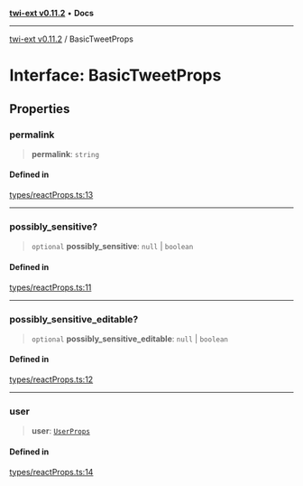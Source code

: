 [**twi-ext v0.11.2**](../README.md) • **Docs**

***

[twi-ext v0.11.2](../README.md) / BasicTweetProps

# Interface: BasicTweetProps

## Properties

### permalink

> **permalink**: `string`

#### Defined in

[types/reactProps.ts:13](https://github.com/Robot-Inventor/twi-ext/blob/ebead7f2aef513bf4e9ea1360935b159bfe61389/src/types/reactProps.ts#L13)

***

### possibly\_sensitive?

> `optional` **possibly\_sensitive**: `null` \| `boolean`

#### Defined in

[types/reactProps.ts:11](https://github.com/Robot-Inventor/twi-ext/blob/ebead7f2aef513bf4e9ea1360935b159bfe61389/src/types/reactProps.ts#L11)

***

### possibly\_sensitive\_editable?

> `optional` **possibly\_sensitive\_editable**: `null` \| `boolean`

#### Defined in

[types/reactProps.ts:12](https://github.com/Robot-Inventor/twi-ext/blob/ebead7f2aef513bf4e9ea1360935b159bfe61389/src/types/reactProps.ts#L12)

***

### user

> **user**: [`UserProps`](UserProps.md)

#### Defined in

[types/reactProps.ts:14](https://github.com/Robot-Inventor/twi-ext/blob/ebead7f2aef513bf4e9ea1360935b159bfe61389/src/types/reactProps.ts#L14)

